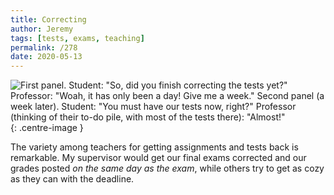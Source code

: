 ```yaml
---
title: Correcting
author: Jeremy
tags: [tests, exams, teaching]
permalink: /278
date: 2020-05-13
---
```


![First panel. Student: "So, did you finish correcting the tests yet?" Professor: "Woah, it has only been a day! Give me a week." Second panel (a week later). Student: "You must have our tests now, right?" Professor (thinking of their to-do pile, with most of the tests there): "Almost!"](https://res.cloudinary.com/dh3hm8pb7/image/upload/c_scale,q_auto:best,w_615/v1535842782/Handwaving/Published/Correcting.png){: .centre-image }

The variety among teachers for getting assignments and tests back is remarkable. My supervisor would get our final exams corrected and our grades posted *on the same day as the exam*, while others try to get as cozy as they can with the deadline.
